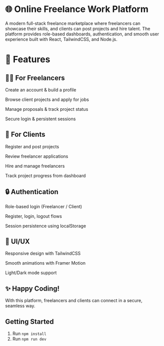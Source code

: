 # 🌐 Online Freelance Work Platform

A modern full-stack freelance marketplace where freelancers can showcase their skills, and clients can post projects and hire talent.
The platform provides role-based dashboards, authentication, and smooth user experience built with React, TailwindCSS, and Node.js.

# 🚀 Features

## 👨‍💻 For Freelancers

Create an account & build a profile

Browse client projects and apply for jobs

Manage proposals & track project status

Secure login & persistent sessions

## 🏢 For Clients

Register and post projects

Review freelancer applications

Hire and manage freelancers

Track project progress from dashboard

## 🔒 Authentication

Role-based login (Freelancer / Client)

Register, login, logout flows

Session persistence using localStorage

## 🎨 UI/UX

Responsive design with TailwindCSS

Smooth animations with Framer Motion

Light/Dark mode support

## ✨ Happy Coding!

With this platform, freelancers and clients can connect in a secure, seamless way.

## Getting Started

1. Run `npm install`
2. Run `npm run dev`



